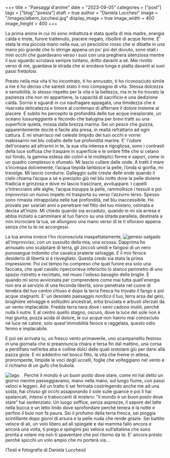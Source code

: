 +++
title = "Paesaggi d'anime"
date = "2023-09-05"
categories = ["post"]
tags = ["blog","poesia"]
draft = true
author = "Daniela Lucchesi"
image = "/images/albero_lucchesi.jpg"
display_image = true
image_width = 400
image_height = 400
+++



La prima anima in cui mi sono imbattuta è stata quella di mia madre, energia calda e triste, furore trattenuto, piacere negato, ribollire di acque ferme.
E' stata la mia piccola mano nella sua, un pesciolino rosso che si dibatte in una mano più grande che lo stringe appena un po' più del dovuto, sono stati i miei occhi che guardavano verso i suoi con una preghiera silenziosa mentre il suo sguardo scrutava sempre lontano, dritto davanti a sé. Mai rivolto verso di me, guardava la strada che si snodava lunga e piatta davanti ai suoi passi frettolosi.  

Presto nella mia vita ti ho incontrato, ti ho annusato, ti ho riconosciuto simile a me e ho deciso che saresti stato il mio compagno di vita.
Stessa dolcezza e sensibilità, lo stesso rispetto per la vita e la bellezza, ma in te ho trovato la pazienza che non mi appartiene, la capacità di sacrificio e una dedizione calda.
Sorrisi e sguardi in cui naufragare appagata, una timidezza che è riservata delicatezza e timore al contempo di afferrare il dolore insieme al piacere.
E subito ho percepito la profondità delle tue acque inesplorate, un oceano lussureggiante e fecondo che balugina per brevi tratti su una superficie quieta, mossa dalla brezza marina. Sei un pesce che guizza, apparentemente docile e facile alla presa, in realtà refrattario ad ogni cattura.
E mi smarrisco nel celeste limpido dei tuoi occhi e vorrei inabissarmi nel blu cobalto delle tue profondità marine. E' l'odore dell'oceano ad attrarmi in te, la sua vita intensa e rigogliosa, sono i contrasti della luce soffusa che traspare in superficie e le ombre fitte che si celano sul fondo, la gamma estesa dei colori e le molteplici forme e sapori, come in un quadro complesso e sfumato.
Mi lascio cullare dalle onde.  A tratti il mare s’increspa dolcemente, l’acqua tiepida lambisce la pelle, l’onda si gonfia, mi travolge. Mi lascio condurre. Galleggio sulle creste delle onde quando il cielo chiama l’acqua a sé e precipito giù nel blu notte dove la pelle diviene fradicia e grinzosa e dove mi lascio trascinare, avviluppare. I capelli s’intrecciano alle alghe, l’acqua inzuppa la pelle, rammollisce i tessuti  e poi improvviso un nuovo impeto mi trasporta su verso l’azzurro terso.
Spesso sono rimasta intrappolata nelle tue profondità, nel blu inaccessibile.
Ho provato per svariati anni a penetrare nel fitto del tuo mistero, ostinata e decisa all’inizio. Mi chiedo quando sia accaduto, quando io mi sia arresa e abbia iniziato a camminare al tuo fianco su una strada parallela, destinata a non incrociare la tua, se allungavo una mano verso di te ti sfioravo appena senza che tu te ne accorgessi.

<div style="float: right; margin-right: 15px; max-width: 50%;">
    <img src="/images/argine_lucchesi.jpg" alt="genesi-salgado" class="responsive-image" title="Genesi-Salgado" style="max-width: 100%;">
</div>

La tua anima invece l'ho riconosciuta inaspettatamente, all'improvviso, con un sussulto della mia, una scossa. Dapprima ho annusato uno scalpitare di terra, gli zoccoli umidi e fangosi di un nero purosangue indomito che cavalca praterie selvagge. E il mio feroce desiderio di libertà si è risvegliato.
Questa credo sia stata la prima impressione.
Poi col tempo ho compreso che quel furore era solo una facciata, che quel cavallo ripercorreva inferocito lo stanco perimetro di uno spazio ristretto e recintato, nel muso l'odioso bavaglio delle briglie.
E quando mi sono avvicinata per comprendere come mai tutta quell'energia non era al servizio di una feconda libertà, sono penetrata nel cuore di tenebra del tuo centro chiuso e dopo la terra fresca ho trovato il fango e poi acque stagnanti.
E' un desolato paesaggio nordico il tuo, terra arsa dal gelo, brughiere selvagge e solitudini ancestrali, erba bruciata e arbusti sferzati da un vento implacabile.
Fredda terra nera dove i semi cadono inutili, perché nulla li nutre.
E al centro quello stagno, oscuro, dove la luce del sole non è mai giunta, pozza acida di dolore, le cui acque non hanno mai conosciuto né luce né calore, solo quest'immobilità feroce e raggelata, questo odio fermo e implacabile.  

E poi sei arrivata tu, un fresco vento primaverile, uno scampanellio festoso in una giornata che si preannuncia chiara e tersa fin dal mattino, una corsa a perdifiato nell’erba alta e colline dolci dalle quali srotolare giù per darsi alla pazza gioia.
E mi addentro nel bosco fitto, la vita che freme in attesa, prorompente, limpide le voci degli uccelli, foglie che volteggiano nel vento e il richiamo di un gufo che bubola.


<div style="float: left; margin-right: 15px; max-width: 50%;">
    <img src="/images/paesaggio_lucchesi.jpg" alt="lago" class="responsive-image" title="" style="max-width: 100%;">
</div>

Perché il mondo è un buon posto dove stare, come mi hai detto un giorno mentre passeggiavamo, mano nella mano, sul lungo fiume, con passi veloci e leggeri. Ad un tratto ti sei fermata costringendo anche me ad una sosta, hai chiuso gli occhi assaporando il sole sulle guance e poi li hai spalancati, intensi e traboccanti di mistero: “il mondo è un buon posto dove stare” hai sentenziato. Un luogo soffice, senza asprezze, il sapore del latte nella bocca e un letto lindo dove sprofondare perché tenera è la notte e perfino il buio non fa paura.
Sei il profumo della terra fresca, sei pioggia scintillante dopo giorni di arsura e la pelle nuda che rende grazie. Sei battito veloce di ali, un volo libero ad ali spiegate e dai mamma fallo ancora e ancora una volta, ti prego e spingimi più veloce sull’altalena che sono pronta a volare ma non ti spaventare che poi ritorno da te. E’ ancora presto perché spicchi un volo ampio che mi porterà via…

(Testi e fotografie di Daniela Lucchesi)
